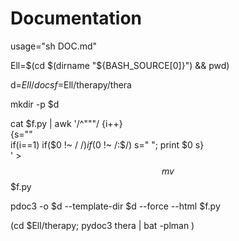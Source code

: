 # Documentation

usage="sh DOC.md"   

Ell=$(cd $(dirname "${BASH_SOURCE[0]}") && pwd)  

d=$Ell/docs   
f=$Ell/therapy/thera

mkdir -p $d  
  
cat $f.py |
awk '/^"""/ {i++}     
            {s=""  
             if(i==1)
                if($0 !~ /  $/) 
                  if ($0 !~ /:$/)
                     s="  ";
              print $0 s}   
' > $$
mv $$ $f.py  

pdoc3 -o $d --template-dir $d --force --html $f.py

(cd $Ell/therapy; pydoc3 thera | bat -plman )
